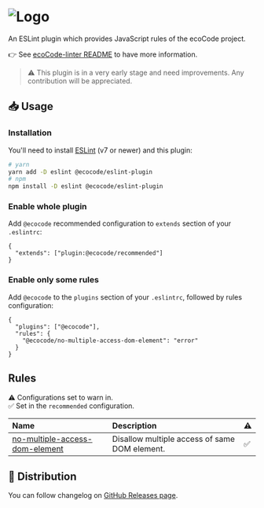![Logo](https://github.com/green-code-initiative/ecoCode/blob/main/docs/resources/logo-large.png?raw=true)
======================================

An ESLint plugin which provides JavaScript rules of the ecoCode project.

👉 See [ecoCode-linter README](https://github.com/green-code-initiative/ecoCode-linter#readme) to have more information.

> ⚠️ This plugin is in a very early stage and need improvements. Any contribution will be appreciated.

📥 Usage
--------

### Installation

You'll need to install [ESLint](https://eslint.org/) (v7 or newer) and this plugin:

```sh
# yarn
yarn add -D eslint @ecocode/eslint-plugin
# npm
npm install -D eslint @ecocode/eslint-plugin
```

### Enable whole plugin

Add `@ecocode` recommended configuration to `extends` section of your `.eslintrc`:

```jsonc
{
  "extends": ["plugin:@ecocode/recommended"]
}
```

### Enable only some rules

Add `@ecocode` to the `plugins` section of your `.eslintrc`, followed by rules configuration:

```jsonc
{
  "plugins": ["@ecocode"],
  "rules": {
    "@ecocode/no-multiple-access-dom-element": "error"
  }
}
```

Rules
-----

<!-- begin auto-generated rules list -->

⚠️ Configurations set to warn in.\
✅ Set in the `recommended` configuration.

| Name                                                                           | Description                                   | ⚠️ |
| :----------------------------------------------------------------------------- | :-------------------------------------------- | :- |
| [no-multiple-access-dom-element](docs/rules/no-multiple-access-dom-element.md) | Disallow multiple access of same DOM element. | ✅  |

<!-- end auto-generated rules list -->


🛒 Distribution
---------------

You can follow changelog on [GitHub Releases page](https://github.com/green-code-initiative/ecoCode-linter/releases).
